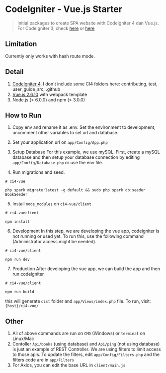 # CodeIgniter - Vue.js Starter
> Initial packages to create SPA website with CodeIgniter 4 dan Vue.js. For CodeIgniter 3, check [here](https://github.com/flavea/ci-vue-starter) or [here](https://github.com/andriannus/ci-vue-starter)

## Limitation
Currently only works with hash route mode.

## Detail
1. [CodeIgniter 4](https://github.com/codeigniter4/CodeIgniter4). I don't include some CI4 folders here: contributing, test, user_guide_src, .github
2. [Vue.js 2.6.10](https://vuejs.org) with webpack template
3. Node.js (> 6.0.0) and npm (> 3.0.0)

## How to Run

1. Copy env and rename it as .env. Set the environment to development, uncomment other variables to set url and database.

2. Set your application url on `app/Config/App.php`

3. Setup Database
For this example, we use mySQL. First, create a mySQL database and then setup your database connection by editing `app/Config/Database.php` or use the env file.

4. Run migrations and seed.
```
# ci4-vue

php spark migrate:latest -g default && sudo php spark db:seeder BookSeeder
```

5. Install `node_modules` on `ci4-vue/client`
```
# ci4-vueclient

npm install
```

6. Development
In this step, we are developing the vue app, codeigniter is not running or used yet. To run this, use the following command (Administrator access might be needed).
```
# ci4-vue/client

npm run dev
```

7. Production
After developing the vue app, we can build the app and then run codeigniter

```
# ci4-vue/client

npm run build
```

this will generate `dist` folder and `app/Views/index.php` file. To run, visit: `{host}/ci4-vue/`

## Other
1. All of above commands are run on `CMD` (Windows) or `terminal` on Linux/Mac
2. Contoller `Api/books` (using database) and `Api/ping` (not using database) is just an example of REST Controller. We are using filters to limit access to those apis. To update the filters, edit `app/Config/Filters.php` and the filters code are in `app/Filters`
3. For Axios, you can edit the base URL in `client/main.js`